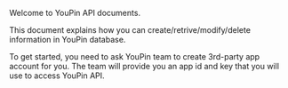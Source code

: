 Welcome to YouPin API documents.

This document explains how you can create/retrive/modify/delete information in YouPin database.

To get started, you need to ask YouPin team to create 3rd-party app account for you.
The team will provide you an app id and key that you will use to access YouPin API.
